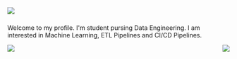  <a href="#">
  <img align="center" src="https://github.com/timothynn/timothynn/blob/main/header.png">
</a>

##### 
Welcome to my profile. I'm student pursing Data Engineering. I am interested in Machine Learning, ETL Pipelines and CI/CD Pipelines. 


<a href="#">
  <img align="left" src="https://github-readme-stats.vercel.app/api?username=timothynn&show_icons=false&layout=compact&hide_border=True&theme=github_dark&hide_title=true" />
</a>
<a href="#">
  <img align="right" src="https://github-readme-stats.vercel.app/api/top-langs/?username=timothynn&layout=compact&hide_border=True&show_icons=true&theme=github_dark" />
</a>


<!--


[![Tim's GitHub stats](https://github-readme-stats.vercel.app/api?username=timothynn&show_icons=false&hide_border=True&theme=github_dark&hide_title=true)]() 
[![Languages](https://github-readme-stats.vercel.app/api/top-langs/?username=timothynn&layout=compact&hide_border=True&show_icons=true&theme=github_dark)]()

**timoluxinne/timoluxinne** is a ✨ _special_ ✨ repository because its `README.md` (this file) appears on your GitHub profile.
https://open.spotify.com/user/ekazfabw073ezlpum4qlcze2b?si=c0d2be08bd014fd3
Here are some ideas to get you started:

- 🔭 I’m currently working on ...
- 🌱 I’m currently learning ...
- 👯 I’m looking to collaborate on ...
- 🤔 I’m looking for help with ...
- 💬 Ask me about ...
- 📫 How to reach me: ...
- 😄 Pronouns: ...
- ⚡ Fun fact: ...
-->
